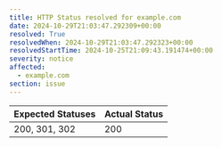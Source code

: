 ```yaml
---
title: HTTP Status resolved for example.com
date: 2024-10-29T21:03:47.292309+00:00
resolved: True
resolvedWhen: 2024-10-29T21:03:47.292323+00:00
resolvedStartTime: 2024-10-25T21:09:43.191474+00:00
severity: notice
affected:
  - example.com
section: issue
---
```


| Expected Statuses | Actual Status  |
|-------------------|----------------|
| 200, 301, 302 | 200 |
